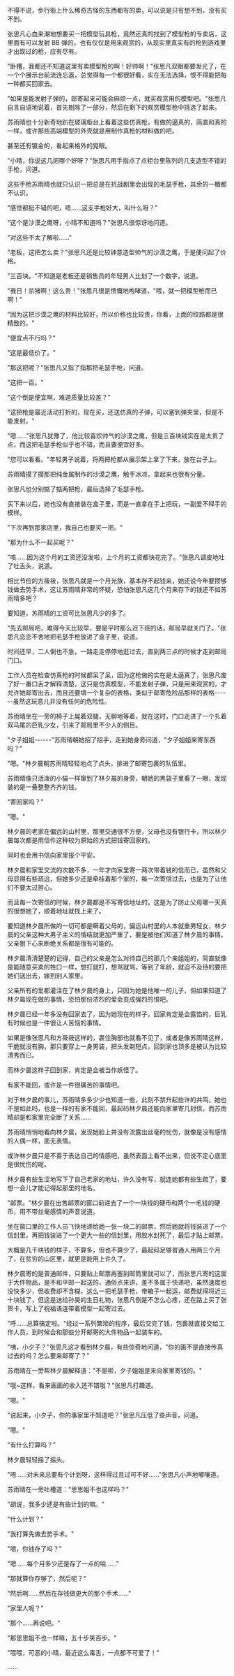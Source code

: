 <link rel="stylesheet" href="../../styles/text.css" />

不得不说，步行街上什么稀奇古怪的东西都有的卖，可以说是只有想不到，没有买不到。

张思凡心血来潮地想要买一把模型玩具枪，竟然还真的找到了模型枪的专卖店，这里面有可以发射 BB 弹的，也有仅仅是用来观赏的，从现实里真实有的枪到游戏里才出现过的枪，应有尽有。

"卧槽，我都还不知道这里有卖模型枪的啊！好帅啊！"张思凡双眼都要发光了，在一个个展示台前流连忘返，总觉得每一个都很好看，实在无法选择，恨不得能把每一种都买回家去。

"如果是能发射子弹的，邮寄起来可能会麻烦一点，就买观赏用的模型吧。"张思凡自言自语地说着，首先剔除了一部分，然后在剩下的观赏模型枪中挑选了起来。

苏雨晴也十分新奇地趴在玻璃柜台上看着这些仿真枪，有做的逼真的，简直和真的一样，或许那些高端模型的外壳就是用制作真枪的材料做的吧。

甚至还有镀金的，看起来格外的晃眼。

"小晴，你说这几把哪个好呀？"张思凡用手指点了点柜台里陈列的几支造型不错的手枪，问道。

这些手枪苏雨晴也就只认识一把总是在抗战剧里会出现的毛瑟手枪，其余的一概都不认识。

"感觉都挺不错的吧，唔......这支手枪好大，叫什么呀？"

"这个是沙漠之鹰呀，小晴不知道吗？"张思凡很惊讶地问道。

"对这些不太了解啦......"

"老板，这把怎么卖？"张思凡还是比较钟意造型帅气的沙漠之鹰，于是便问起了价格。

"三百块。"不知道是老板还是销售员的年轻男人比划了一个数字，说道。

"我日！杀猪啊！这么贵！"张思凡很是愤慨地咆哮道，"喂，就一把模型枪而已啊！"

"因为这把沙漠之鹰的材料比较好，所以价格也比较贵，你看，上面的纹路都是很精致的。"

"便宜点不行吗？"

"这是最低价了。"

"那这把呢？"张思凡又指了指那把毛瑟手枪，问道。

"这把一百。"

"这个倒是便宜啊，难道质量比较差？"

"这把枪是最近活动打折的，现在买，还送仿真的子弹，可以塞到弹夹里，但是不能发射。"

"嗯......"张思凡犹豫了，他比较喜欢帅气的沙漠之鹰，但是三百块钱实在是太贵了点，而这把毛瑟手枪似乎也不错，而且要便宜好多。

"您可以看看。"年轻男子说着，将两把枪都从展示架上拿了下来，放在台子上。

苏雨晴摸了摸那把纯金属制作的沙漠之鹰，触手冰凉，拿起来也很有分量。

张思凡也分别掂了掂两把枪，最后选择了毛瑟手枪。

买下来以后，她也没有直接装在盒子里，而是一直拿在手上把玩，一副爱不释手的模样。

"下次再到那家店里，我自己也要买一把。"

"那为什么不一起买呢？"

"咳......因为这个月的工资还没发啦，上个月的工资都快花完了。"张思凡调皮地吐了吐舌头，说道。

相比节俭的方莜莜，张思凡就是一个月光族，基本存不起钱来，她还说今年要攒够钱做去势手术，这让苏雨晴非常的怀疑，恐怕张思凡这几个月来存下的钱还不如苏雨晴多吧？

要知道，苏雨晴的工资可比张思凡少的多了。

"先去邮局吧，难得今天比较早，要是平时那么迟下班的话，邮局早就关门了。"张思凡恋恋不舍地把毛瑟手枪放进了盒子里，说道。

时间还早，二人倒也不急，一路走走停停地逛过去，直到两三点的时候才走到邮局门口。

工作人员在检查仿真枪的时候都呆了呆，因为这枪做的实在是太逼真了，张思凡废了好一番口舌才解释清楚，这只是仿真模型，不能发射子弹，只是用来观赏的，才允许她邮寄出去，而且还要填一个复杂的表格，类似于邮寄危险品那样的表格------虽然这玩意儿并没有任何的危险性。

苏雨晴坐在一旁的椅子上晃着双腿，无聊地等着，就在这时，门口走进了一个扎着双马尾的巨乳少女，引来了邮局里不少人的侧目。

"夕子姐姐------"苏雨晴朝她招了招手，走到她身旁问道，"夕子姐姐来寄东西吗？"

"嗯。"林夕晨朝苏雨晴轻轻地点了点头，排进了邮寄包裹的队伍里。

苏雨晴像只活泼的小猫一样窜到了林夕晨的身旁，朝她的黑袋子里看了一眼，发现装的是一叠整整齐齐的钱。

"寄回家吗？"

"嗯。"

林夕晨的老家在偏远的山村里，那里交通很不方便，父母也没有银行卡，所以林夕晨每次都是用信件这种较为原始的方式把钱寄回家的。

同时也会用书信向家里报个平安。

林夕晨和家里交流的次数不多，一年才向家里寄一两次带着钱的信而已，虽然和父母显得有些疏远，但她多少还是牵挂着那个家的，每一次寄信过去，也是为了让他们不要太过担心。

而且每一次寄信的时候，林夕晨都是不写寄信地址的，这是为了防止父母哪一天真的很想她了，顺着地址就找上来了。

要知道林夕晨所做的一切可都是瞒着父母的，偏远山村里的人本就重男轻女，林夕晨的父亲这种大男子主义的情结就更加严重了，要是被他们知道了林夕晨的事情，父亲狠下心来断绝关系都是很有可能的。

林夕晨清清楚楚的记得，自己的父亲是怎么对待自己的那几个亲姐姐的，简直就像是能随意买卖的牲口一样，想打就打，想骂就骂，等到了年龄，就迫不及待的要把她们送出去，嫁到别人家里。

父亲所有的爱都灌注在了林夕晨的身上，只因为她是他唯一的儿子，但如果知道了林夕晨现在做的事情，恐怕那份浓烈的爱会变成强烈的恨吧。

林夕晨已经一年多没有回家去了，因为她现在的样子，回家肯定是会露馅的，巨乳有时候也是一件很让人苦恼的事情。

如果是像张思凡和方莜莜这样的，裹住胸部也就看不见了，或者是像苏雨晴这样，干脆就没有胸，那只要穿上一身男装，把头发剃短点，回到家也顶多是被认为比较清秀而已。

而林夕晨这样子回到家，肯定是会被当作妖怪了。

有家不能回，或许是一件很痛苦的事情吧。

对于林夕晨的事儿，苏雨晴多多少少也知道一些，此刻不禁升起些许的共鸣，她也不是如此吗，也是一样的有家不能回，最起码林夕晨还能向家里寄几封信，而苏雨晴却是和家里完全断了关系......

苏雨晴悄悄地看向林夕晨，发现她脸上并没有流露出丝毫的忧伤，就像是没有感情的人偶一样，面无表情。

或许林夕晨只是不善于表达自己的情感吧，虽然表面上看不出来，但说不定心底里是很忧伤的呢。

林夕晨有些生涩地写下了自己老家的地址，许久没有写，就连她都有些生疏了，要想一会儿才能记得起那里的地名。

"邮票。"林夕晨在出售邮票的窗口前递去了一个一块钱的硬币和两个一毛钱的硬币，用不带丝毫感情的声音说道。

坐在窗口里的工作人员飞快地递给她一张一块二的邮票，然后她就将钱装进了一个信封里，再把钱装进了一个更大一些的信封里，用胶水封死了，最后才贴上邮票。

大概是几千块钱的样子，不算多，但也不算少了，最起码足够普通人用两三个月了，在贫穷的山区里，就更是能用上许久了。

林夕晨寄的是普通邮件，只要贴上邮票再塞到邮筒里就可以了，而张思凡寄的这属于大件物品，是不和平邮一起送的，通俗点来讲，差不多属于快递吧，虽然速度也没快多少，但收费却不含糊，这么一把毛瑟手枪，带箱子一起运，邮费就得将近三十块钱了，但这是送给孙昊的生日礼物，张思凡倒是不怎么心疼，还在路上买了张贺卡，写上了祝福语连带着模型一起寄过去。

"呼......总算搞定啦。"经过一系列繁琐的程序，最后交完了钱，包裹就直接交给工作人员，到时候会和那些分开邮寄的大件物品一起装车的。

"咦，小夕子？"张思凡这才看到林夕晨，有些惊奇地问道，"你的画不是直接传真过去的吗？怎么要来邮寄了？"

苏雨晴在一旁帮林夕晨解释道："不是啦，夕子姐姐是来向家里寄钱的。"

"哦\~这样，看来画画的收入还不错哦？"张思凡打趣道。

"嗯。"

"说起来，小夕子，你的事家里不知道吧？"张思凡压低了些声音，问道。

"嗯。"

"有什么打算吗？"

林夕晨轻轻摇了摇头。

"唔......对未来总要有个计划呀，这样得过且过可不好......"张思凡小声地嘟嚷道。

苏雨晴在一旁吐槽道："思思姐不也这样吗？"

"胡说，我多少还是有些计划的嘛。"

"什么计划？"

"我打算先做去势手术。"

"嗯，你钱存了吗？"

"嗯......每个月多少还是存了一点的哈......"

"那就算你存够了，然后呢？"

"然后啊......然后在存钱做更大的那个手术......"

"家里人呢？"

"那个......再说吧。"

"那思思姐不也一样嘛，五十步笑百步。"

"喂喂，可恶的小晴，最近这么毒舌，一点都不可爱了！"

......
